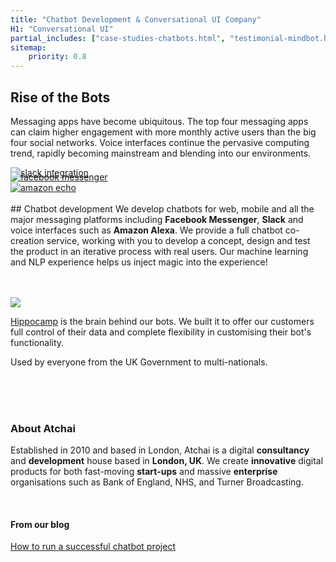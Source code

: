 ```yaml
---
title: "Chatbot Development & Conversational UI Company"
H1: "Conversational UI"
partial_includes: ["case-studies-chatbots.html", "testimonial-mindbot.html"]
sitemap:
    priority: 0.8
---
```


## Rise of the Bots
Messaging apps have become ubiquitous.  The top four messaging apps can claim higher engagement with more monthly active users than the big four social networks.  Voice interfaces continue the pervasive computing trend, rapidly becoming mainstream and blending into our environments.  

<div class="container-fluid img-form">
    <div class="row">
        <div class="col-md-3"><a href="https://slack.com/"><img src="/img/slack.svg" alt="slack integration"></a></div>
        <div class="col-md-2 circle"><a href="https://en-gb.messenger.com/"><img src="/img/facebook-messenger.svg" alt="facebook messenger" style="margin-top:-10px"></a></div>
        <div class="col-md-4"><a href="https://en.wikipedia.org/wiki/Amazon_Echo"><img src="/img/amazon-echo.svg" alt="amazon echo"></a></div>
    </div>
</div>

<br>
## Chatbot development
We develop chatbots for web, mobile and all the major messaging platforms including <strong>Facebook Messenger</strong>, <strong>Slack</strong> and voice interfaces such as <strong>Amazon Alexa</strong>.  We provide a full chatbot co-creation service, working with you to develop a concept, design and test the product in an iterative process with real users.  Our machine learning and NLP experience helps us inject magic into the experience!


<br>
<br>
<br>


<a href="/we-develop/hippocamp"><img src="/img/hippocamp-logo.svg" style="max-width:50%"></a>

<a href="/we-develop/hippocamp">Hippocamp</a> is the brain behind our bots.  We built it to offer our customers full control of their data and complete flexibility in customising their bot's functionality.</p>

Used by everyone from the UK Government to multi-nationals.

<br>
<br>
<br>

### About Atchai
Established in 2010 and based in London, Atchai is a digital <strong>consultancy</strong> and <strong>development</strong> house based in <strong>London, UK</strong>. We create <strong>innovative</strong> digital products for both fast-moving <strong>start-ups</strong> and massive <strong>enterprise</strong> organisations such as Bank of England, NHS, and Turner Broadcasting.

<br>

#### From our blog

[How to run a successful chatbot project](/blog/2016-09-02-successful-chatbot-project)<br>
